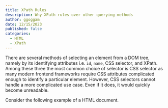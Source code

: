 ```yaml
---
title: XPath Rules
description: Why XPath rules over other querying methods
author: ggoggam
date: 12/15/2023
published: false
categories:
  - HTML
  - XPath
---
```


There are several methods of selecting an element from a DOM tree, namely by its identifying attributes i.e. `id`, `name`, CSS selector, and XPath. 
Among these three the most common choice of selector is CSS selector as many modern frontend frameworks require CSS attributes complicated enough to identify a particular element.
However, CSS selectors cannot handle a more complicated use case. Even if it does, it would quickly become unreadable.

Consider the following example of a HTML document. 
```html

```